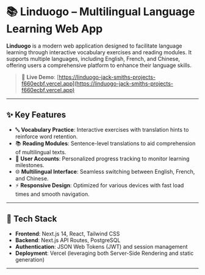 # 📚 Linduogo – Multilingual Language Learning Web App

**Linduogo** is a modern web application designed to facilitate language learning through interactive vocabulary exercises and reading modules. It supports multiple languages, including English, French, and Chinese, offering users a comprehensive platform to enhance their language skills.

> 🔗 **Live Demo**: [https://linduogo-jack-smiths-projects-f660ecbf.vercel.app](https://linduogo-jack-smiths-projects-f660ecbf.vercel.app)

---

## ✨ Key Features

- 🔤 **Vocabulary Practice**: Interactive exercises with translation hints to reinforce word retention.
- 📚 **Reading Modules**: Sentence-level translations to aid comprehension of multilingual texts.
- 📝 **User Accounts**: Personalized progress tracking to monitor learning milestones.
- 🌐 **Multilingual Interface**: Seamless switching between English, French, and Chinese.
- ⚡ **Responsive Design**: Optimized for various devices with fast load times and smooth navigation.

---

## 🧠 Tech Stack

- **Frontend**: Next.js 14, React, Tailwind CSS
- **Backend**: Next.js API Routes, PostgreSQL
- **Authentication**: JSON Web Tokens (JWT) and session management
- **Deployment**: Vercel (leveraging both Server-Side Rendering and static generation)

---


